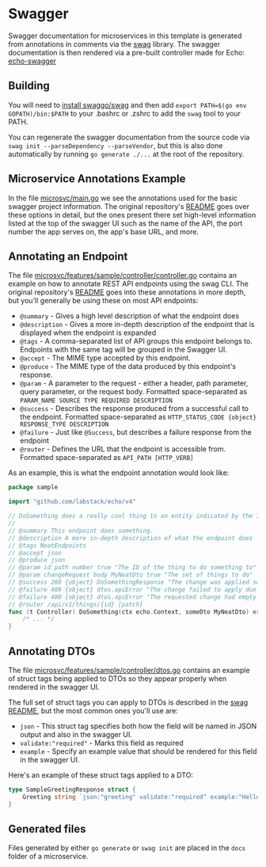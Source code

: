 # Swagger

Swagger documentation for microservices in this template is generated from annotations in comments via the [swag](https://github.com/swaggo/swag) 
library. The swagger documentation is then rendered via a pre-built controller made for Echo: [echo-swagger](https://github.com/swaggo/echo-swagger)

## Building

You will need to [install swaggo/swag](https://github.com/swaggo/swag#getting-started) and then add `export PATH=$(go env GOPATH)/bin:$PATH` to your .bashrc or .zshrc to add the `swag` tool to your PATH.

You can regenerate the swagger documentation from the source code via `swag init --parseDependency --parseVendor`, but this is also done automatically by running `go generate ./...` at the root of the repository.

## Microservice Annotations Example

In the file [microsvc/main.go](../microsvc/main.go) we see the annotations used for the basic swagger project information.
The original repository's [README](https://github.com/swaggo/swag) goes over these options in detail, but the ones present there set high-level information listed at the top of the swagger UI
such as the name of the API, the port number the app serves on, the app's base URL, and more.

## Annotating an Endpoint

The file [microsvc/features/sample/controller/controller.go](../microsvc/features/sample/controller/controller.go) contains an example on how to annotate REST API endpoints using the swag CLI.
The original repository's [README](https://github.com/swaggo/swag) goes into these annotations in more depth, but you'll generally be using these on most API endpoints:

* `@summary` - Gives a high level description of what the endpoint does
* `@description` - Gives a more in-depth description of the endpoint that is displayed when the endpoint is expanded
* `@tags` - A comma-separated list of API groups this endpoint belongs to. Endpoints with the same tag will be grouped in the Swagger UI.
* `@accept` - The MIME type accepted by this endpoint.
* `@produce` - The MIME type of the data produced by this endpoint's response.
* `@param` - A parameter to the request - either a header, path parameter, query parameter, or the request body. Formatted space-separated as `PARAM_NAME SOURCE TYPE REQUIRED DESCRIPTION`
* `@success` - Describes the response produced from a successful call to the endpoint. Formatted space-separated as `HTTP_STATUS_CODE {object} RESPONSE_TYPE DESCRIPTION`
* `@failure` - Just like `@Success`, but describes a failure response from the endpoint
* `@router` - Defines the URL that the endpoint is accessible from. Formatted space-separated as `API_PATH [HTTP_VERB]`

As an example, this is what the endpoint annotation would look like:

```go
package sample

import "github.com/labstack/echo/v4"

// DoSomething does a really cool thing to an entity indicated by the ID in the request path.
//
// @summary This endpoint does something.
// @description A more in-depth description of what the endpoint does
// @tags NeatEndpoints
// @accept json
// @produce json
// @param id path number true "The ID of the thing to do something to"
// @param changeRequest body MyNeatDto true "The set of things to do"
// @success 200 {object} DoSomethingResponse "The change was applied successfully"
// @failure 409 {object} dtos.apiError "The change failed to apply due to conflicting information"
// @failure 400 {object} dtos.apiError "The requested change had empty or missing fields"
// @router /api/v1/things/{id} [patch]
func (t Controller) DoSomething(ctx echo.Context, someDto MyNeatDto) error {
    /* ... */
}
```

## Annotating DTOs

The file [microsvc/features/sample/controller/dtos.go](../microsvc/features/sample/controller/dtos.go) contains an example of struct tags
being applied to DTOs so they appear properly when rendered in the swagger UI.

The full set of struct tags you can apply to DTOs is described in the [swag README](https://github.com/swaggo/swag?tab=readme-ov-file#available), but the
most common ones you'll use are:

* `json` - This struct tag specifies both how the field will be named in JSON output and also in the swagger UI.
* `validate:"required"` - Marks this field as required
* `example` - Specify an example value that should be rendered for this field in the swagger UI.

Here's an example of these struct tags applied to a DTO:

```go
type SampleGreetingResponse struct {
	Greeting string `json:"greeting" validate:"required" example:"Hello World"`
}
```

## Generated files

Files generated by either `go generate` or `swag init` are placed in the `docs` folder of a microservice.
